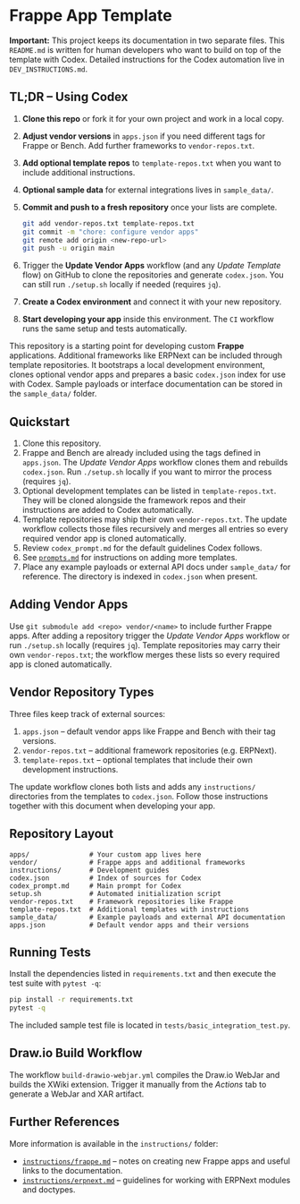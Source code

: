 
# Frappe App Template

**Important:** This project keeps its documentation in two separate files. This
`README.md` is written for human developers who want to build on top of the
template with Codex. Detailed instructions for the Codex automation live in
`DEV_INSTRUCTIONS.md`.

## TL;DR – Using Codex

1. **Clone this repo** or fork it for your own project and work in a local copy.
2. **Adjust vendor versions** in `apps.json` if you need different tags for
   Frappe or Bench. Add further frameworks to `vendor-repos.txt`.
3. **Add optional template repos** to `template-repos.txt` when you want to include additional instructions.
4. **Optional sample data** for external integrations lives in `sample_data/`.
5. **Commit and push to a fresh repository** once your lists are complete.

   ```bash
   git add vendor-repos.txt template-repos.txt
   git commit -m "chore: configure vendor apps"
   git remote add origin <new-repo-url>
   git push -u origin main
   ```

6. Trigger the **Update Vendor Apps** workflow (and any *Update Template* flow)
   on GitHub to clone the repositories and generate `codex.json`. You can still
   run `./setup.sh` locally if needed (requires `jq`).
7. **Create a Codex environment** and connect it with your new repository.
8. **Start developing your app** inside this environment. The `CI` workflow
   runs the same setup and tests automatically.

This repository is a starting point for developing custom **Frappe** applications. Additional frameworks like ERPNext can be included through template repositories. It bootstraps a local development environment, clones optional vendor apps and prepares a basic `codex.json` index for use with Codex. Sample payloads or interface documentation can be stored in the `sample_data/` folder.

## Quickstart

1. Clone this repository.
2. Frappe and Bench are already included using the tags defined in `apps.json`.
   The *Update Vendor Apps* workflow clones them and rebuilds `codex.json`.
   Run `./setup.sh` locally if you want to mirror the process (requires `jq`).
3. Optional development templates can be listed in `template-repos.txt`.
    They will be cloned alongside the framework repos and their instructions are
    added to Codex automatically.
4. Template repositories may ship their own `vendor-repos.txt`. The update
    workflow collects those files recursively and merges all entries so every
    required vendor app is cloned automatically.
5. Review `codex_prompt.md` for the default guidelines Codex follows.
6. See [`prompts.md`](prompts.md) for instructions on adding more templates.
7. Place any example payloads or external API docs under `sample_data/` for
   reference. The directory is indexed in `codex.json` when present.

## Adding Vendor Apps

Use `git submodule add <repo> vendor/<name>` to include further Frappe apps.
After adding a repository trigger the *Update Vendor Apps* workflow or run
`./setup.sh` locally (requires `jq`). Template repositories may carry their own
`vendor-repos.txt`; the workflow merges these lists so every required app is
cloned automatically.

## Vendor Repository Types

Three files keep track of external sources:

1. `apps.json` – default vendor apps like Frappe and Bench with their tag
   versions.
2. `vendor-repos.txt` – additional framework repositories (e.g. ERPNext).
3. `template-repos.txt` – optional templates that include their own development
   instructions.

The update workflow clones both lists and adds any `instructions/` directories
from the templates to `codex.json`. Follow those instructions together with this
document when developing your app.

## Repository Layout

```
apps/               # Your custom app lives here
vendor/             # Frappe apps and additional frameworks
instructions/       # Development guides
codex.json          # Index of sources for Codex
codex_prompt.md     # Main prompt for Codex
setup.sh            # Automated initialization script
vendor-repos.txt    # Framework repositories like Frappe
template-repos.txt  # Additional templates with instructions
sample_data/        # Example payloads and external API documentation
apps.json           # Default vendor apps and their versions
```

## Running Tests

Install the dependencies listed in `requirements.txt` and then execute the test suite with `pytest -q`:

```bash
pip install -r requirements.txt
pytest -q
```

The included sample test file is located in `tests/basic_integration_test.py`.
## Draw.io Build Workflow

The workflow `build-drawio-webjar.yml` compiles the Draw.io WebJar and builds the XWiki extension. Trigger it manually from the *Actions* tab to generate a WebJar and XAR artifact.


## Further References

More information is available in the `instructions/` folder:

- [`instructions/frappe.md`](instructions/frappe.md) – notes on creating new
  Frappe apps and useful links to the documentation.
- [`instructions/erpnext.md`](instructions/erpnext.md) – guidelines for working
  with ERPNext modules and doctypes.
